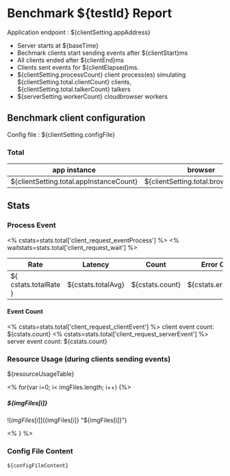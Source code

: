 # Benchmark ${testId} Report

Application endpoint : ${clientSetting.appAddress}

- Server starts at ${baseTime}
- Bechmark clients start sending events after ${clientStart}ms
- All clients ended after ${clientEnd}ms
- Clients sent events for ${clientElapsed}ms.
- ${clientSetting.processCount} client process(es) simulating ${clientSetting.total.clientCount} clients, ${clientSetting.total.talkerCount} talkers
- ${serverSetting.workerCount} cloudbrowser workers


## Benchmark client configuration

Config file : ${clientSetting.configFile}

### Total

| app instance | browser | client | batch size |
| ---- | ---- | ---- | ---- |
| ${clientSetting.total.appInstanceCount} | ${clientSetting.total.browserCount} | ${clientSetting.total.clientCount} | ${clientSetting.total.batchSize}

## Stats

### Process Event
<% cstats=stats.total['client_request_eventProcess'] %>
<% waitstats=stats.total['client_request_wait'] %>

| Rate | Latency | Count | Error Count | Wait(ms) |
| ---- | ----    | ----  | ----        | ----     |
| ${ cstats.totalRate } | ${cstats.totalAvg} | ${cstats.count} |${cstats.errorCount} | ${waitstats==null ? 0 : waitstats.totalAvg} |

#### Event Count

<% cstats=stats.total['client_request_clientEvent'] %>
client event count: ${cstats.count}
<% cstats=stats.total['client_request_serverEvent'] %>
server event count: ${cstats.count}

### Resource Usage (during clients sending events)

${resourceUsageTable}

<% for(var i=0; i< imgFiles.length; i++) {%>

##### ${imgFiles[i]}
![${imgFiles[i]}](${imgFiles[i]} "${imgFiles[i]}")

<% } %>



### Config File Content

```
${configFileContent}
```

